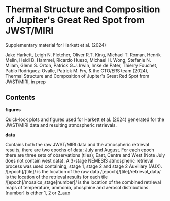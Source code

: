 # Thermal Structure and Composition of Jupiter's Great Red Spot from JWST/MIRI
Supplementary material for Harkett et al. (2024)

Jake Harkett, Leigh N. Fletcher, Oliver R.T. King, Michael T. Roman, Henrik Melin, Heidi B. Hammel, Ricardo Hueso, Michael H. Wong, Stefanie N. Milam, Glenn S. Orton, Patrick G.J. Irwin, Imke de Pater, Thierry Fouchet, Pablo Rodríguez-Ovalle, Patrick M. Fry, & the GTO/ERS team (2024), Thermal Structure and Composition of Jupiter's Great Red Spot from JWST/MIRI, in prep

## Contents

**figures**

Quick-look plots and figures used for Harkett et al. (2024) generated for the JWST/MIRI data and resulting atmospheric retrievals.

**data**

Contains both the raw JWST/MIRI data and the atmospheric retrieval results, there are two epochs of data; July and August. For each epoch there are three sets of observations (tiles); East, Centre and West (Note July does not contain west data). A 3-stage NEMESIS atmospheric retrieval process was used containing; stage 1, stage 2 and stage 2 Auxiliary (AUX).
/[epoch]/[tile]/ is the location of the raw data
/[epoch]/[tile]/retrieval_data/ is the location of the retrieval results for each tile
/[epoch]/mosaics_stage[number]/ is the location of the combined retrieval maps of temperature, ammonia, phosphine and aerosol distributions. [number] is either 1, 2 or 2_aux
